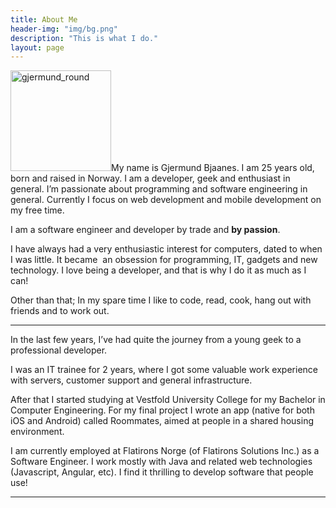 ```yaml
---
title: About Me
header-img: "img/bg.png"
description: "This is what I do."
layout: page
---
```

[<img class=" wp-image-38 alignleft" src="http://maximumdeveloper.com/wp-content/uploads/2014/12/gjermund_round-300x300.png" alt="gjermund_round" width="161" height="161" srcset="http://gjermundbjaanes.com/wp-content/uploads/2014/12/gjermund_round-300x300.png 300w, http://gjermundbjaanes.com/wp-content/uploads/2014/12/gjermund_round-150x150.png 150w, http://gjermundbjaanes.com/wp-content/uploads/2014/12/gjermund_round-600x600.png 600w, http://gjermundbjaanes.com/wp-content/uploads/2014/12/gjermund_round.png 720w" sizes="(max-width: 161px) 100vw, 161px" />](http://maximumdeveloper.com/wp-content/uploads/2014/12/gjermund_round.png)My name is Gjermund Bjaanes. I am 25 years old, born and raised in Norway. I am a developer, geek and enthusiast in general. I&#8217;m passionate about programming and software engineering in general. Currently I focus on web development and mobile development on my free time.

I am a software engineer and developer by trade and **by passion**.

I have always had a very enthusiastic interest for computers, dated to when I was little. It became  an obsession for programming, IT, gadgets and new technology. I love being a developer, and that is why I do it as much as I can!

Other than that; In my spare time I like to code, read, cook, hang out with friends and to work out.

* * *

In the last few years, I’ve had quite the journey from a young geek to a professional developer.

I was an IT trainee for 2 years, where I got some valuable work experience with servers, customer support and general infrastructure.

After that I started studying at Vestfold University College for my Bachelor in Computer Engineering. For my final project I wrote an app (native for both iOS and Android) called Roommates, aimed at people in a shared housing environment.

I am currently employed at Flatirons Norge (of Flatirons Solutions Inc.) as a Software Engineer. I work mostly with Java and related web technologies (Javascript, Angular, etc). I find it thrilling to develop software that people use!

* * *

&nbsp;

<div class="addtoany_share_save_container addtoany_content_bottom">
  <div class="a2a_kit a2a_kit_size_32 addtoany_list a2a_target" id="wpa2a_1">
    <a class="a2a_button_facebook" href="http://www.addtoany.com/add_to/facebook?linkurl=http%3A%2F%2Fgjermundbjaanes.com%2Fabout-me%2F&linkname=About%20Me" title="Facebook" rel="nofollow" target="_blank"></a><a class="a2a_button_twitter" href="http://www.addtoany.com/add_to/twitter?linkurl=http%3A%2F%2Fgjermundbjaanes.com%2Fabout-me%2F&linkname=About%20Me" title="Twitter" rel="nofollow" target="_blank"></a><a class="a2a_button_google_plus" href="http://www.addtoany.com/add_to/google_plus?linkurl=http%3A%2F%2Fgjermundbjaanes.com%2Fabout-me%2F&linkname=About%20Me" title="Google+" rel="nofollow" target="_blank"></a><a class="a2a_dd addtoany_share_save" href="https://www.addtoany.com/share"></a>
  </div>
</div>